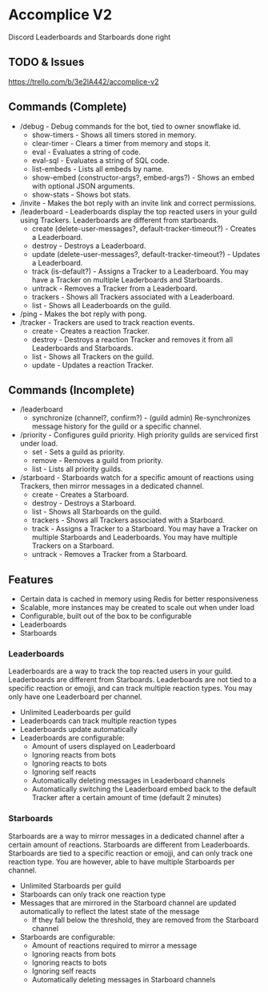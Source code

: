 # Accomplice V2
Discord Leaderboards and Starboards done right

## TODO & Issues
https://trello.com/b/3e2lA442/accomplice-v2

## Commands (Complete)
- /debug - Debug commands for the bot, tied to owner snowflake id.
    - show-timers - Shows all timers stored in memory.
    - clear-timer - Clears a timer from memory and stops it.
    - eval - Evaluates a string of code.
    - eval-sql - Evaluates a string of SQL code.
    - list-embeds - Lists all embeds by name.
    - show-embed <embed-name> (constructor-args?, embed-args?) - Shows an embed with optional JSON arguments.
    - show-stats - Shows bot stats.
- /invite - Makes the bot reply with an invite link and correct permissions.
- /leaderboard - Leaderboards display the top reacted users in your guild using Trackers. Leaderboards are different from starboards.
    - create <channel> (delete-user-messages?, default-tracker-timeout?) - Creates a Leaderboard.
    - destroy <channel> <confirm> - Destroys a Leaderboard.
    - update <channel> (delete-user-messages?, default-tracker-timeout?) - Updates a Leaderboard.
    - track <channel> <tracker-id> (is-default?) - Assigns a Tracker to a Leaderboard. You may have a Tracker on multiple Leaderboards and Starboards.
    - untrack <channel> <tracker-id> - Removes a Tracker from a Leaderboard.
    - trackers <channel> - Shows all Trackers associated with a Leaderboard.
    - list - Shows all Leaderboards on the guild.
- /ping - Makes the bot reply with pong.
- /tracker - Trackers are used to track reaction events.
    - create - Creates a reaction Tracker.
    - destroy - Destroys a reaction Tracker and removes it from all Leaderboards and Starboards.
    - list - Shows all Trackers on the guild.
    - update - Updates a reaction Tracker.

## Commands (Incomplete)
- /leaderboard
    - synchronize (channel?, confirm?) - (guild admin) Re-synchronizes message history for the guild or a specific channel.
- /priority - Configures guild priority. High priority guilds are serviced first under load.
    - set - Sets a guild as priority.
    - remove - Removes a guild from priority.
    - list - Lists all priority guilds.
- /starboard - Starboards watch for a specific amount of reactions using Trackers, then mirror messages in a dedicated channel.
    - create - Creates a Starboard.
    - destroy - Destroys a Starboard.
    - list - Shows all Starboards on the guild.
    - trackers - Shows all Trackers associated with a Starboard.
    - track - Assigns a Tracker to a Starboard. You may have a Tracker on multiple Starboards and Leaderboards. You may have multiple Trackers on a Starboard.
    - untrack - Removes a Tracker from a Starboard.

## Features
- Certain data is cached in memory using Redis for better responsiveness
- Scalable, more instances may be created to scale out when under load
- Configurable, built out of the box to be configurable
- Leaderboards
- Starboards

### Leaderboards
Leaderboards are a way to track the top reacted users in your guild. Leaderboards are different from Starboards. Leaderboards are not tied to a specific reaction or emojji, and can track multiple reaction types. You may only have one Leaderboard per channel.

- Unlimited Leaderboards per guild
- Leaderboards can track multiple reaction types
- Leaderboards update automatically
- Leaderboards are configurable:
    - Amount of users displayed on Leaderboard
    - Ignoring reacts from bots
    - Ignoring reacts to bots
    - Ignoring self reacts
    - Automatically deleting messages in Leaderboard channels
    - Automatically switching the Leaderboard embed back to the default Tracker after a certain amount of time (default 2 minutes)

### Starboards
Starboards are a way to mirror messages in a dedicated channel after a certain amount of reactions. Starboards are different from Leaderboards. Starboards are tied to a specific reaction or emojji, and can only track one reaction type. You are however, able to have multiple Starboards per channel.

- Unlimited Starboards per guild
- Starboards can only track one reaction type
- Messages that are mirrored in the Starboard channel are updated automatically to reflect the latest state of the message
  - If they fall below the threshold, they are removed from the Starboard channel
- Starboards are configurable:
    - Amount of reactions required to mirror a message
    - Ignoring reacts from bots
    - Ignoring reacts to bots
    - Ignoring self reacts
    - Automatically deleting messages in Starboard channels
